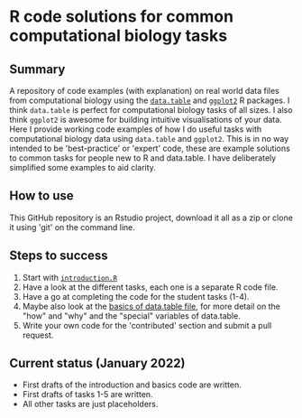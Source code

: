 # R code solutions for common computational biology tasks

## Summary
A repository of code examples (with explanation) on real world data files from computational biology using the [`data.table`](https://github.com/Rdatatable/data.table) and [`ggplot2`](https://ggplot2.tidyverse.org/index.html) R packages. I think `data.table` is perfect for computational biology tasks of all sizes. I also think `ggplot2` is awesome for building intuitive visualisations of your data. Here I provide working code examples of how I do useful tasks with computational biology data using `data.table` and `ggplot2`. This is in no way intended to be 'best-practice' or 'expert' code, these are example solutions to common tasks for people new to R and data.table. I have deliberately simplified some examples to aid clarity.

## How to use
This GitHub repository is an Rstudio project, download it all as a zip or clone it using 'git' on the command line.

## Steps to success
1. Start with [`introduction.R`](introduction.R)
2. Have a look at the different tasks, each one is a separate R code file.
3. Have a go at completing the code for the student tasks (1-4).
4. Maybe also look at the [basics of data.table file](basics-of-data-table.R), for more detail on the "how" and "why" and the "special" variables of data.table.
5. Write your own code for the 'contributed' section and submit a pull request.

## Current status (January 2022)
* First drafts of the introduction and basics code are written.
* First drafts of tasks 1-5 are written.
* All other tasks are just placeholders.

